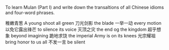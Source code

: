 To learn Mulan (Part I) and write down the transaltions of all Chinese idioms and four-word phrases.


稚嫩青葱 A young shoot all green
刀光剑影 the blade
一举一动 every motion
以免它露出锋芒 to silence its voice
灭顶之灾 the end og the kingdom
超乎想象 beyond imagining
跪地求饶 the imperial Army is on its knees
光宗耀祖 bring honor to us all
不发一言 be silent
